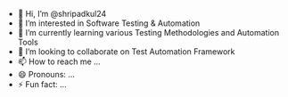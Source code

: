 - 👋 Hi, I’m @shripadkul24
- 👀 I’m interested in Software Testing & Automation
- 🌱 I’m currently learning various Testing Methodologies and Automation Tools
- 💞️ I’m looking to collaborate on Test Automation Framework
- 📫 How to reach me ...
- 😄 Pronouns: ...
- ⚡ Fun fact: ...

<!---
shripadkul24/shripadkul24 is a ✨ special ✨ repository because its `README.md` (this file) appears on your GitHub profile.
You can click the Preview link to take a look at your changes.
--->

